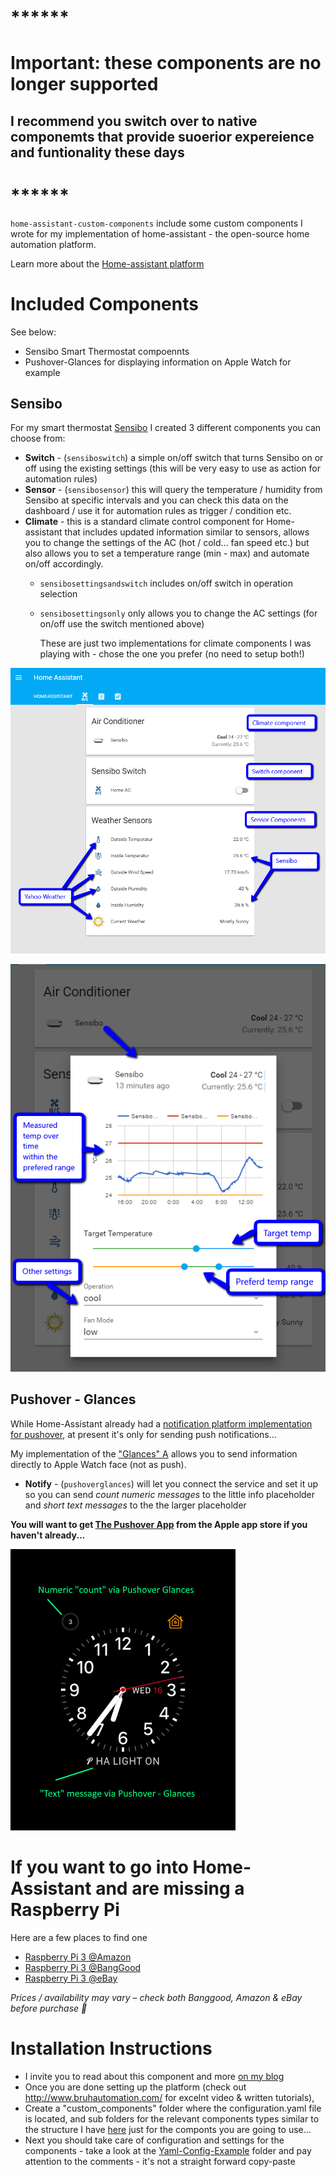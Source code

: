 

# ******
# Important: these components are no longer supported
## I recommend you switch over to native componemts that provide suoerior expereience and funtionality these days 
# ******



``home-assistant-custom-components`` include some custom components I wrote for my implementation of home-assistant - the open-source home automation platform.

Learn more about the [Home-assistant platform](https://home-assistant.io/)


# Included Components

See below:
 * Sensibo Smart Thermostat compoennts
 * Pushover-Glances for displaying information on Apple Watch for example

## Sensibo

For my smart thermostat [Sensibo](https://www.sensibo.com/) I created 3 different components you can choose from:

* **Switch** - (``sensiboswitch``) a simple on/off switch that turns Sensibo on or off using the existing settings (this will be very easy to use as action for automation rules)
* **Sensor** - (``sensibosensor``) this will query the temperature / humidity from Sensibo at specific intervals and you can check this data on the dashboard / use it for automation rules as trigger / condition etc.
* **Climate** - this is a standard climate control component for Home-assistant that includes updated information similar to sensors, allows you to change the settings of the AC (hot / cold... fan speed etc.) but also allows you to set a temperature range (min - max) and automate on/off accordingly.
  * ``sensibosettingsandswitch`` includes on/off switch in operation selection
  * ``sensibosettingsonly`` only allows you to change the AC settings (for on/off use the switch mentioned above)
  
    These are just two implementations for climate components I was playing with - chose the one you prefer (no need to setup both!)

![Weather-Dashboard-Sensibo-On-Home-Assistant](/images/Weather-Dashboard-Sensibo-On-Home-Assistant.png?raw=true "Home Assistant Dashboard Sample For Sensibo Components")

![Climate-Options-Sensibo-On-HomeAssistant](/images/Climate-Options-Sensibo-On-HomeAssistant.png?raw=true "Climate Components Card For Sensibo")

## Pushover - Glances
While Home-Assistant already had a [notification platform implementation for pushover](https://home-assistant.io/components/notify.pushover/), at present it's only for sending push notifications...

My implementation of the ["Glances" A](https://pushover.net/api/glances) allows you to send information directly to Apple Watch face (not as push). 

* **Notify** - (``pushoverglances``) will let you connect the service and set it up so you can send *count numeric messages* to the little info placeholder and  *short text messages* to the the larger placeholder

**You will want to get [The Pushover App](https://itunes.apple.com/us/app/pushover-notifications/id506088175?mt=8&at=1010l3fx) from the Apple app store if you haven't already...**

![Apple-Watch-Example](/images/apple-watch-with-pushover-glances.PNG?raw=true "Apple Watch with Home-Assistant Data via Pushover Glances")

# If you want to go into Home-Assistant and are missing a Raspberry Pi

Here are a few places to find one
 * [Raspberry Pi 3 @Amazon](http://amzn.to/2g2hA31)
 * [Raspberry Pi 3 @BangGood](http://www.banggood.com/Raspberry-Pi-3-Model-B-ARM-Cortex-A53-CPU-1_2GHz-64-Bit-Quad-Core-1GB-RAM-10-Times-B-p-1041862.html?p=4S2609598718201405F0)
 * [Raspberry Pi 3 @eBay](http://rover.ebay.com/rover/1/711-53200-19255-0/1?icep_ff3=9&pub=5575128384&toolid=10001&campid=5337704811&customid=&icep_uq=raspberry+pi+3&icep_sellerId=&icep_ex_kw=&icep_sortBy=12&icep_catId=&icep_minPrice=&icep_maxPrice=&ipn=psmain&icep_vectorid=229466&kwid=902099&mtid=824&kw=lg)

_Prices / availability may vary – check both Banggood, Amazon & eBay before purchase 🙂_


# Installation Instructions

* I invite you to read about this component and more [on my blog](http://www.virtualida.com/2016/11/status-of-my-smart-home/)
* Once you are done setting up the platform (check out http://www.bruhautomation.com/ for excelnt video & written tutorials),
* Create a "custom_components" folder where the configuration.yaml file is located, and sub folders for the relevant components types similar to the structure I have [here](https://github.com/Amir974/home-assistant-custom-components/tree/master/custom_components) just for the componts you are going to use...
* Next you should take care of configuration and settings for the components - take a look at the [Yaml-Config-Example](https://github.com/Amir974/home-assistant-custom-components/tree/master/Yaml-Config-Example) folder and pay attention to the comments - it's not a straight forward copy-paste
